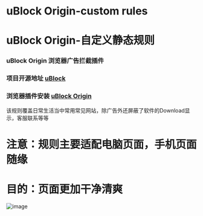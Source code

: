 # uBlock Origin-custom rules  
# uBlock Origin-自定义静态规则
### uBlock Origin 浏览器广告拦截插件  
### 项目开源地址 [uBlock](https://github.com/gorhill/uBlock/)
### 浏览器插件安装 [uBlock Origin](https://chrome.google.com/webstore/detail/ublock-origin/cjpalhdlnbpafiamejdnhcphjbkeiagm/)
该规则覆盖日常生活当中常用常见网站，除广告外还屏蔽了软件的Download显示，客服联系等等
# 注意：规则主要适配电脑页面，手机页面随缘
# 目的：页面更加干净清爽
![image](https://github.com/KPI0/uBlock-Origin-custom-rules/blob/main/images/Snipaste_2022-02-28_18-22-21.png)
